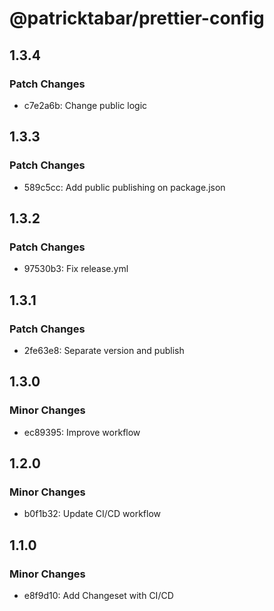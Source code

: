 # @patricktabar/prettier-config

## 1.3.4

### Patch Changes

- c7e2a6b: Change public logic

## 1.3.3

### Patch Changes

- 589c5cc: Add public publishing on package.json

## 1.3.2

### Patch Changes

- 97530b3: Fix release.yml

## 1.3.1

### Patch Changes

- 2fe63e8: Separate version and publish

## 1.3.0

### Minor Changes

- ec89395: Improve workflow

## 1.2.0

### Minor Changes

- b0f1b32: Update CI/CD workflow

## 1.1.0

### Minor Changes

- e8f9d10: Add Changeset with CI/CD
